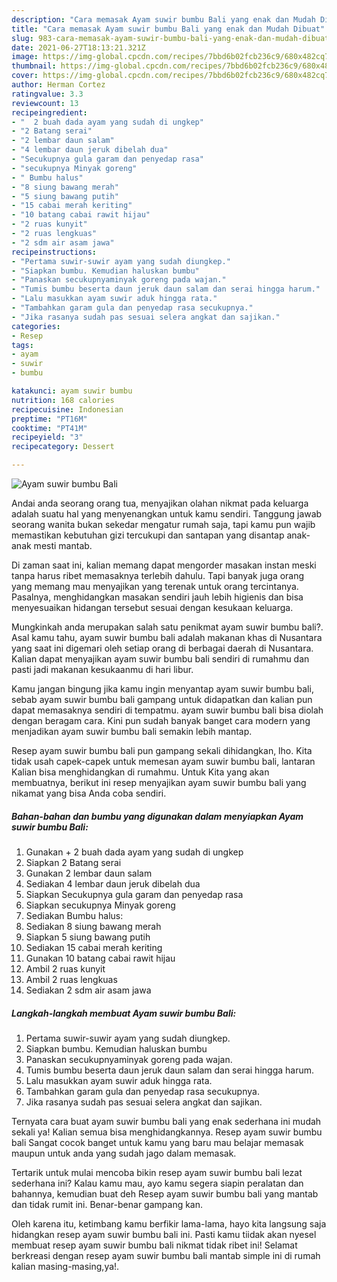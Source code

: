 ```yaml
---
description: "Cara memasak Ayam suwir bumbu Bali yang enak dan Mudah Dibuat"
title: "Cara memasak Ayam suwir bumbu Bali yang enak dan Mudah Dibuat"
slug: 983-cara-memasak-ayam-suwir-bumbu-bali-yang-enak-dan-mudah-dibuat
date: 2021-06-27T18:13:21.321Z
image: https://img-global.cpcdn.com/recipes/7bbd6b02fcb236c9/680x482cq70/ayam-suwir-bumbu-bali-foto-resep-utama.jpg
thumbnail: https://img-global.cpcdn.com/recipes/7bbd6b02fcb236c9/680x482cq70/ayam-suwir-bumbu-bali-foto-resep-utama.jpg
cover: https://img-global.cpcdn.com/recipes/7bbd6b02fcb236c9/680x482cq70/ayam-suwir-bumbu-bali-foto-resep-utama.jpg
author: Herman Cortez
ratingvalue: 3.3
reviewcount: 13
recipeingredient:
- "  2 buah dada ayam yang sudah di ungkep"
- "2 Batang serai"
- "2 lembar daun salam"
- "4 lembar daun jeruk dibelah dua"
- "Secukupnya gula garam dan penyedap rasa"
- "secukupnya Minyak goreng"
- " Bumbu halus"
- "8 siung bawang merah"
- "5 siung bawang putih"
- "15 cabai merah keriting"
- "10 batang cabai rawit hijau"
- "2 ruas kunyit"
- "2 ruas lengkuas"
- "2 sdm air asam jawa"
recipeinstructions:
- "Pertama suwir-suwir ayam yang sudah diungkep."
- "Siapkan bumbu. Kemudian haluskan bumbu"
- "Panaskan secukupnyaminyak goreng pada wajan."
- "Tumis bumbu beserta daun jeruk daun salam dan serai hingga harum."
- "Lalu masukkan ayam suwir aduk hingga rata."
- "Tambahkan garam gula dan penyedap rasa secukupnya."
- "Jika rasanya sudah pas sesuai selera angkat dan sajikan."
categories:
- Resep
tags:
- ayam
- suwir
- bumbu

katakunci: ayam suwir bumbu 
nutrition: 168 calories
recipecuisine: Indonesian
preptime: "PT16M"
cooktime: "PT41M"
recipeyield: "3"
recipecategory: Dessert

---
```



![Ayam suwir bumbu Bali](https://img-global.cpcdn.com/recipes/7bbd6b02fcb236c9/680x482cq70/ayam-suwir-bumbu-bali-foto-resep-utama.jpg)

Andai anda seorang orang tua, menyajikan olahan nikmat pada keluarga adalah suatu hal yang menyenangkan untuk kamu sendiri. Tanggung jawab seorang  wanita bukan sekedar mengatur rumah saja, tapi kamu pun wajib memastikan kebutuhan gizi tercukupi dan santapan yang disantap anak-anak mesti mantab.

Di zaman  saat ini, kalian memang dapat mengorder masakan instan meski tanpa harus ribet memasaknya terlebih dahulu. Tapi banyak juga orang yang memang mau menyajikan yang terenak untuk orang tercintanya. Pasalnya, menghidangkan masakan sendiri jauh lebih higienis dan bisa menyesuaikan hidangan tersebut sesuai dengan kesukaan keluarga. 



Mungkinkah anda merupakan salah satu penikmat ayam suwir bumbu bali?. Asal kamu tahu, ayam suwir bumbu bali adalah makanan khas di Nusantara yang saat ini digemari oleh setiap orang di berbagai daerah di Nusantara. Kalian dapat menyajikan ayam suwir bumbu bali sendiri di rumahmu dan pasti jadi makanan kesukaanmu di hari libur.

Kamu jangan bingung jika kamu ingin menyantap ayam suwir bumbu bali, sebab ayam suwir bumbu bali gampang untuk didapatkan dan kalian pun dapat memasaknya sendiri di tempatmu. ayam suwir bumbu bali bisa diolah dengan beragam cara. Kini pun sudah banyak banget cara modern yang menjadikan ayam suwir bumbu bali semakin lebih mantap.

Resep ayam suwir bumbu bali pun gampang sekali dihidangkan, lho. Kita tidak usah capek-capek untuk memesan ayam suwir bumbu bali, lantaran Kalian bisa menghidangkan di rumahmu. Untuk Kita yang akan membuatnya, berikut ini resep menyajikan ayam suwir bumbu bali yang nikamat yang bisa Anda coba sendiri.

<!--inarticleads1-->

##### Bahan-bahan dan bumbu yang digunakan dalam menyiapkan Ayam suwir bumbu Bali:

1. Gunakan  + 2 buah dada ayam yang sudah di ungkep
1. Siapkan 2 Batang serai
1. Gunakan 2 lembar daun salam
1. Sediakan 4 lembar daun jeruk dibelah dua
1. Siapkan Secukupnya gula garam dan penyedap rasa
1. Siapkan secukupnya Minyak goreng
1. Sediakan  Bumbu halus:
1. Sediakan 8 siung bawang merah
1. Siapkan 5 siung bawang putih
1. Sediakan 15 cabai merah keriting
1. Gunakan 10 batang cabai rawit hijau
1. Ambil 2 ruas kunyit
1. Ambil 2 ruas lengkuas
1. Sediakan 2 sdm air asam jawa




<!--inarticleads2-->

##### Langkah-langkah membuat Ayam suwir bumbu Bali:

1. Pertama suwir-suwir ayam yang sudah diungkep.
1. Siapkan bumbu. Kemudian haluskan bumbu
1. Panaskan secukupnyaminyak goreng pada wajan.
1. Tumis bumbu beserta daun jeruk daun salam dan serai hingga harum.
1. Lalu masukkan ayam suwir aduk hingga rata.
1. Tambahkan garam gula dan penyedap rasa secukupnya.
1. Jika rasanya sudah pas sesuai selera angkat dan sajikan.




Ternyata cara buat ayam suwir bumbu bali yang enak sederhana ini mudah sekali ya! Kalian semua bisa menghidangkannya. Resep ayam suwir bumbu bali Sangat cocok banget untuk kamu yang baru mau belajar memasak maupun untuk anda yang sudah jago dalam memasak.

Tertarik untuk mulai mencoba bikin resep ayam suwir bumbu bali lezat sederhana ini? Kalau kamu mau, ayo kamu segera siapin peralatan dan bahannya, kemudian buat deh Resep ayam suwir bumbu bali yang mantab dan tidak rumit ini. Benar-benar gampang kan. 

Oleh karena itu, ketimbang kamu berfikir lama-lama, hayo kita langsung saja hidangkan resep ayam suwir bumbu bali ini. Pasti kamu tiidak akan nyesel membuat resep ayam suwir bumbu bali nikmat tidak ribet ini! Selamat berkreasi dengan resep ayam suwir bumbu bali mantab simple ini di rumah kalian masing-masing,ya!.

